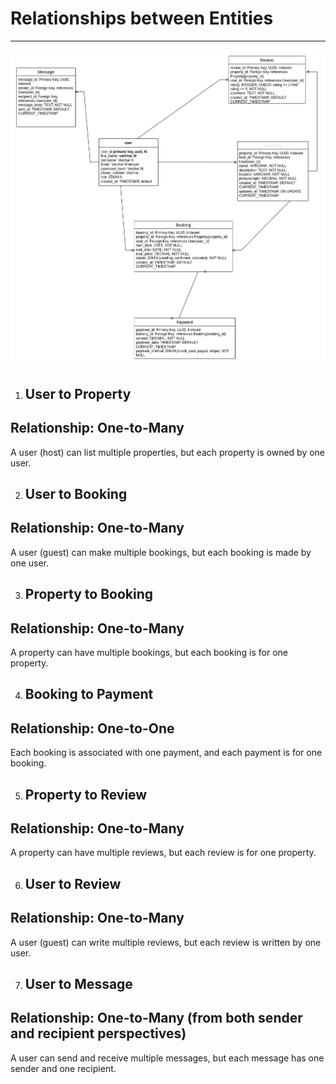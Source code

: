 # Relationships between Entities
*** 
![ENTITY RELATIONSHIP](./entity-relationship.png)

1. ## User to Property

## Relationship: One-to-Many

A user (host) can list multiple properties, but each property is owned by one user.

2. ## User to Booking

## Relationship: One-to-Many

A user (guest) can make multiple bookings, but each booking is made by one user.

3. ## Property to Booking

## Relationship: One-to-Many

A property can have multiple bookings, but each booking is for one property.

4. ## Booking to Payment

## Relationship: One-to-One

Each booking is associated with one payment, and each payment is for one booking.

5. ## Property to Review

## Relationship: One-to-Many

A property can have multiple reviews, but each review is for one property.

6. ## User to Review

## Relationship: One-to-Many

A user (guest) can write multiple reviews, but each review is written by one user.

7. ## User to Message

## Relationship: One-to-Many (from both sender and recipient perspectives)

A user can send and receive multiple messages, but each message has one sender and one recipient.